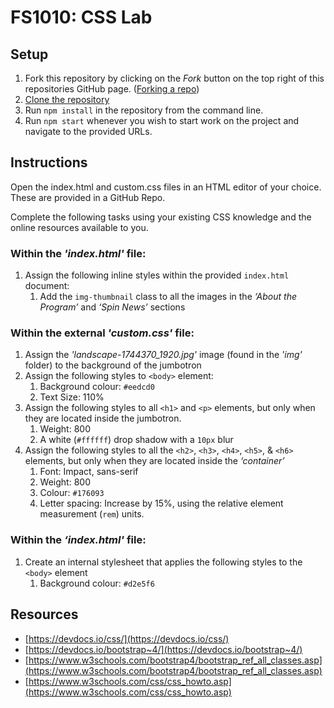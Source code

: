 # FS1010: CSS Lab


## Setup

1. Fork this repository by clicking on the _Fork_ button on the top right of this repositories GitHub page. ([Forking a repo](https://help.github.com/articles/fork-a-repo/#fork-an-example-repository))
1. [Clone the repository](https://help.github.com/articles/cloning-a-repository/)
1. Run `npm install` in the repository from the command line.
1. Run `npm start` whenever you wish to start work on the project and navigate to the provided URLs.


## Instructions
Open the index.html and custom.css files in an HTML editor of your choice. These are provided in a GitHub Repo.

Complete the following tasks using your existing CSS knowledge and the online resources available to you.


### Within the _'index.html'_ file:
1. Assign the following inline styles within the provided `index.html` document:
	1. Add the `img-thumbnail` class to all the images in the _‘About the Program’_ and _‘Spin News’_ sections


### Within the external _'custom.css'_ file:
1. Assign the _'landscape-1744370_1920.jpg'_ image (found in the _'img'_ folder) to the background of the jumbotron
1. Assign the following styles to `<body>` element:
	1. Background colour: `#eedcd0`
	1. Text Size: 110%
1. Assign the following styles to all `<h1>` and `<p>` elements, but only when they are located inside the jumbotron.
	1. Weight: 800
	1. A white (`#ffffff`) drop shadow with a `10px` blur
1. Assign the following styles to all the `<h2>`, `<h3>`, `<h4>`, `<h5>`, & `<h6>` elements, but only when they are located inside the _‘container’_
	1. Font: Impact, sans-serif
	1. Weight: 800
	1. Colour: `#176093`
	1. Letter spacing: Increase by 15%, using the relative element measurement (`rem`) units.


### Within the _‘index.html'_ file:
1. Create an internal stylesheet that applies the following styles to the `<body>` element
	1. Background colour: `#d2e5f6`


## Resources
- [https://devdocs.io/css/](https://devdocs.io/css/)
- [https://devdocs.io/bootstrap~4/](https://devdocs.io/bootstrap~4/)
- [https://www.w3schools.com/bootstrap4/bootstrap_ref_all_classes.asp](https://www.w3schools.com/bootstrap4/bootstrap_ref_all_classes.asp)
- [https://www.w3schools.com/css/css_howto.asp](https://www.w3schools.com/css/css_howto.asp)

